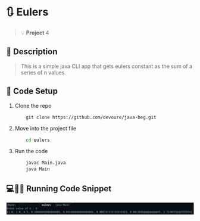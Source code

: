 # :arrows_clockwise: Eulers
> :bulb: **Project** 4
## 💬 Description
> This is a simple java CLI app that gets eulers constant as the sum of a series of n values.
## 🔧 Code Setup
   1. Clone the repo
        ```
            git clone https://github.com/devoure/java-beg.git 

        ```
   1. Move into the project file
        ```bash
            cd eulers

        ```
   1. Run the code
        ```bash
            javac Main.java
            java Main

        ```
## 💻🏃‍♂️ Running Code Snippet
![code](./images/run.png)
